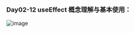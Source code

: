 ### Day02-12  useEffect 概念理解与基本使用：
![image](https://github.com/user-attachments/assets/40fc7131-d4fe-424d-add2-4e2df8d1a1e2)


